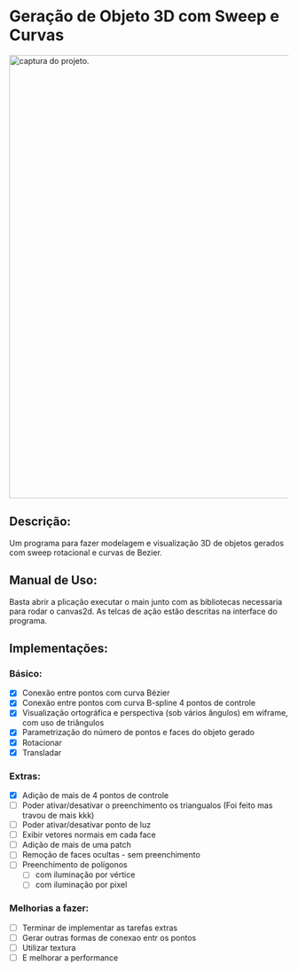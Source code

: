 # Geração de Objeto 3D com Sweep e Curvas

<div style="align-item:center;">
    <img src="./Objero3dcomSweepECurvas/resources/captura.png" width="800" alt="captura do projeto."/>
</div>

## Descrição:
Um programa para fazer modelagem e visualização 3D de objetos gerados com sweep
rotacional e curvas de Bezier.

## Manual de Uso:
Basta abrir a plicação executar o main junto com as bibliotecas necessaria para rodar o canvas2d. As telcas de ação estão descritas na interface do programa.

## Implementações:

### Básico:
- [x] Conexão entre pontos com curva Bézier
- [x] Conexão entre pontos com curva B-spline 4 pontos de controle
- [x] Visualização ortográfica e perspectiva (sob vários ângulos) em wiframe, com uso de triângulos
- [x] Parametrização do número de pontos e faces do objeto gerado 
- [x] Rotacionar
- [X] Transladar
### Extras:
- [x] Adição de mais de 4 pontos de controle
- [ ] Poder ativar/desativar o preenchimento os triangualos (Foi feito mas travou de mais kkk)
- [ ] Poder ativar/desativar ponto de luz
- [ ] Exibir vetores normais em cada face
- [ ] Adição de mais de uma patch
- [ ] Remoção de faces ocultas - sem preenchimento
- [ ] Preenchimento de polígonos
  - [ ] com iluminação por vértice
  - [ ] com iluminação por pixel

### Melhorias a fazer:
- [ ] Terminar de implementar as tarefas extras
- [ ] Gerar outras formas de conexao entr os pontos 
- [ ] Utilizar textura 
- [ ] E melhorar a performance
